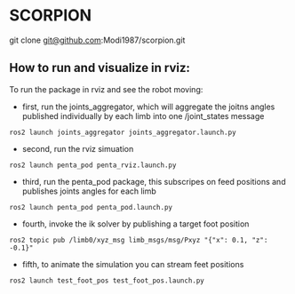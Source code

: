 # SCORPION


git clone git@github.com:Modi1987/scorpion.git


## How to run and visualize in rviz:

To run the package in rviz and see the robot moving:

- first, run the joints_aggregator, which will aggregate the joitns angles published individually by each limb into one /joint_states message

```
ros2 launch joints_aggregator joints_aggregator.launch.py 
```

- second, run the rviz simuation

```
ros2 launch penta_pod penta_rviz.launch.py
```

- third, run the penta_pod package, this subscripes on feed positions and publishes joints angles for each limb

```
ros2 launch penta_pod penta_pod.launch.py
```

- fourth, invoke the ik solver by publishing a target foot position

```
ros2 topic pub /limb0/xyz_msg limb_msgs/msg/Pxyz "{"x": 0.1, "z": -0.1}"
```

- fifth, to animate the simulation you can stream feet positions

```
ros2 launch test_foot_pos test_foot_pos.launch.py
```